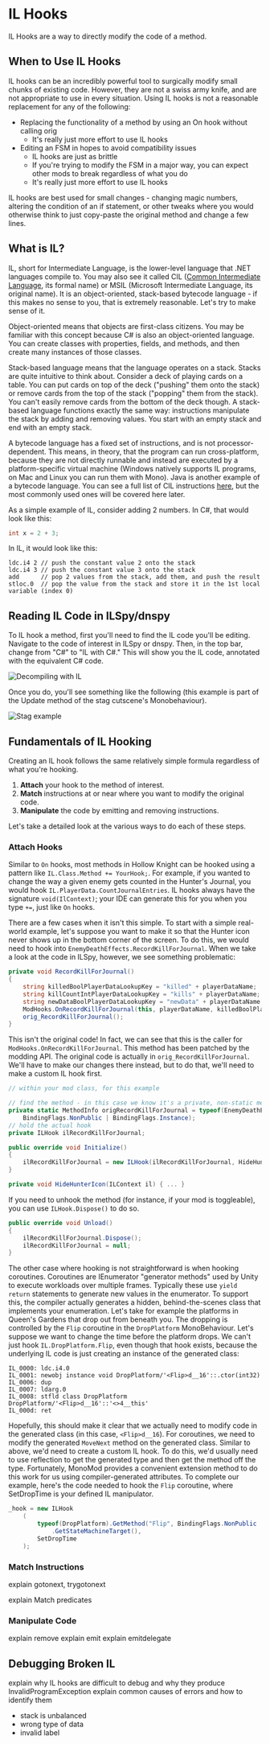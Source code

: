 # IL Hooks

IL Hooks are a way to directly modify the code of a method. 

## When to Use IL Hooks

IL hooks can be an incredibly powerful tool to surgically modify small chunks of existing code. However, they
are not a swiss army knife, and are not appropriate to use in every situation. Using IL hooks is not a
reasonable replacement for any of the following:

* Replacing the functionality of a method by using an On hook without calling orig
  * It's really just more effort to use IL hooks
* Editing an FSM in hopes to avoid compatibility issues
  * IL hooks are just as brittle
  * If you're trying to modify the FSM in a major way, you can expect other mods to break regardless of what
    you do
  * It's really just more effort to use IL hooks

IL hooks are best used for small changes - changing magic numbers, altering the condition of an if statement,
or other tweaks where you would otherwise think to just copy-paste the original method and change a few 
lines.

## What is IL?

IL, short for Intermediate Language, is the lower-level language that .NET languages compile to. You may also
see it called CIL ([Common Intermediate Language](https://en.wikipedia.org/wiki/Common_Intermediate_Language),
its formal name) or MSIL (Microsoft Intermediate Language, its original name). It is an object-oriented,
stack-based bytecode language - if this makes no sense to you, that is extremely reasonable. Let's try to
make sense of it.

Object-oriented means that objects are first-class citizens. You may be familiar with this concept because
C# is also an object-oriented language. You can create classes with properties, fields, and methods, and then
create many instances of those classes.

Stack-based language means that the language operates on a stack. Stacks are quite intuitive to think about.
Consider a deck of playing cards on a table. You can put cards on top of the deck ("pushing" them onto the
stack) or remove cards from the top of the stack ("popping" them from the stack). You can't easily remove 
cards from the bottom of the deck though. A stack-based language functions exactly the same way: 
instructions manipulate the stack by adding and removing values. You start with an empty stack and end 
with an empty stack.

A bytecode language has a fixed set of instructions, and is not processor-dependent. This means, in theory,
that the program can run cross-platform, because they are not directly runnable and instead are executed by
a platform-specific virtual machine (Windows natively supports IL programs, on Mac and Linux you can run
them with Mono). Java is another example of a bytecode language. You can see a full list of CIL instructions
[here](https://en.wikipedia.org/wiki/List_of_CIL_instructions), but the most commonly used ones will be
covered here later.

As a simple example of IL, consider adding 2 numbers. In C#, that would look like this:

```csharp
int x = 2 + 3;
```

In IL, it would look like this:

```
ldc.i4 2 // push the constant value 2 onto the stack
ldc.i4 3 // push the constant value 3 onto the stack
add      // pop 2 values from the stack, add them, and push the result
stloc.0  // pop the value from the stack and store it in the 1st local variable (index 0)
```

## Reading IL Code in ILSpy/dnspy

To IL hook a method, first you'll need to find the IL code you'll be editing. Navigate to the code of 
interest in ILSpy or dnspy. Then, in the top bar, change from "C#" to "IL with C#." This will show you
the IL code, annotated with the equivalent C# code.

![Decompiling with IL](/ModdingDocs/Images/ILHooks/DecompileToIL.png)

Once you do, you'll see something like the following (this example is part of the Update method of the stag
cutscene's Monobehaviour).

![Stag example](/ModdingDocs/Images/ILHooks/DecompiledILExample.png)

## Fundamentals of IL Hooking

Creating an IL hook follows the same relatively simple formula regardless of what you're hooking.

1. **Attach** your hook to the method of interest.
1. **Match** instructions at or near where you want to modify the original code.
1. **Manipulate** the code by emitting and removing instructions.

Let's take a detailed look at the various ways to do each of these steps.

### Attach Hooks

Similar to `On` hooks, most methods in Hollow Knight can be hooked using a pattern like `IL.Class.Method += YourHook;`.
For example, if you wanted to change the way a given enemy gets counted in the Hunter's Journal, you would hook
`IL.PlayerData.CountJournalEntries`. IL hooks always have the signature `void(IlContext)`; your IDE can generate this
for you when you type `+=`, just like `On` hooks.

There are a few cases when it isn't this simple. To start with a simple real-world example, let's suppose you want
to make it so that the Hunter icon never shows up in the bottom corner of the screen. To do this, we would need
to hook into `EnemyDeathEffects.RecordKillForJournal`. When we take a look at the code in ILSpy, however, we see
something problematic:

```csharp
private void RecordKillForJournal()
{
    string killedBoolPlayerDataLookupKey = "killed" + playerDataName;
    string killCountIntPlayerDataLookupKey = "kills" + playerDataName;
    string newDataBoolPlayerDataLookupKey = "newData" + playerDataName;
    ModHooks.OnRecordKillForJournal(this, playerDataName, killedBoolPlayerDataLookupKey, killCountIntPlayerDataLookupKey, newDataBoolPlayerDataLookupKey);
    orig_RecordKillForJournal();
}
```

This isn't the original code! In fact, we can see that this is the caller for `ModHooks.OnRecordKillForJournal`. This
method has been patched by the modding API. The original code is actually in `orig_RecordKillForJournal`. We'll have to
make our changes there instead, but to do that, we'll need to make a custom IL hook first.

```csharp
// within your mod class, for this example

// find the method - in this case we know it's a private, non-static method on EnemyDeathEffects
private static MethodInfo origRecordKillForJournal = typeof(EnemyDeathEffects).GetMethod("orig_RecordKillForJournal",
    BindingFlags.NonPublic | BindingFlags.Instance);
// hold the actual hook
private ILHook ilRecordKillForJournal;

public override void Initialize() 
{
    ilRecordKillForJournal = new ILHook(ilRecordKillForJournal, HideHunterIcon);
}

private void HideHunterIcon(ILContext il) { ... }
```

If you need to unhook the method (for instance, if your mod is toggleable), you can use `ILHook.Dispose()` to do so.

```csharp
public override void Unload()
{
    ilRecordKillForJournal.Dispose();
    ilRecordKillForJournal = null;
}
```

The other case where hooking is not straightforward is when hooking coroutines. Coroutines are IEnumerator "generator
methods" used by Unity to execute workloads over multiple frames. Typically these use `yield return` statements
to generate new values in the enumerator. To support this, the compiler actually generates a hidden, behind-the-scenes
class that implements your enumeration. Let's take for example the platforms in Queen's Gardens that drop out from
beneath you. The dropping is controlled by the `Flip` coroutine in the `DropPlatform` MonoBehaviour. Let's suppose we
want to change the time before the platform drops. We can't just hook `IL.DropPlatform.Flip`, even though that hook
exists, because the underlying IL code is just creating an instance of the generated class:

```
IL_0000: ldc.i4.0
IL_0001: newobj instance void DropPlatform/'<Flip>d__16'::.ctor(int32)
IL_0006: dup
IL_0007: ldarg.0
IL_0008: stfld class DropPlatform DropPlatform/'<Flip>d__16'::'<>4__this'
IL_000d: ret
```

Hopefully, this should make it clear that we actually need to modify code in the generated class (in this case,
`<Flip>d__16`). For coroutines, we need to modify the generated `MoveNext` method on the generated class. Similar to
above, we'd need to create a custom IL hook. To do this, we'd usually need to use reflection to get the generated type
and then get the method off the type. Fortunately, MonoMod provides a convenient extension method to do this work for 
us using compiler-generated attributes. To complete our example, here's the code needed to hook the `Flip` coroutine,
where SetDropTime is your defined IL manipulator.

```csharp
_hook = new ILHook
    (
        typeof(DropPlatform).GetMethod("Flip", BindingFlags.NonPublic | BindingFlags.Instance)
            .GetStateMachineTarget(),
        SetDropTime
    );
```

### Match Instructions

explain gotonext, trygotonext

explain Match predicates

### Manipulate Code

explain remove
explain emit
explain emitdelegate

## Debugging Broken IL

explain why IL hooks are difficult to debug and why they produce InvalidProgramException
explain common causes of errors and how to identify them
 - stack is unbalanced
 - wrong type of data
 - invalid label
